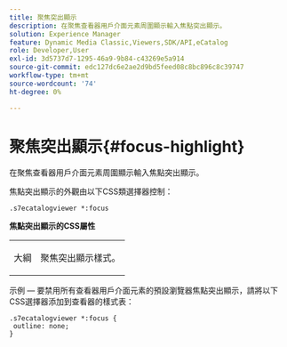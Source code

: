 ```yaml
---
title: 聚焦突出顯示
description: 在聚焦查看器用戶介面元素周圍顯示輸入焦點突出顯示。
solution: Experience Manager
feature: Dynamic Media Classic,Viewers,SDK/API,eCatalog
role: Developer,User
exl-id: 3d5737d7-1295-46a9-9b84-c43269e5a914
source-git-commit: edc127dc6e2ae2d9bd5feed08c8bc896c8c39747
workflow-type: tm+mt
source-wordcount: '74'
ht-degree: 0%

---
```


# 聚焦突出顯示{#focus-highlight}

在聚焦查看器用戶介面元素周圍顯示輸入焦點突出顯示。

<!--<a id="section_E8B3D0BF9FF548F188F717D6EA65EC32"></a>-->

焦點突出顯示的外觀由以下CSS類選擇器控制：

```
.s7ecatalogviewer *:focus
```

**焦點突出顯示的CSS屬性**

<table id="table_C48C56E696304C9BAFEE71BA9EA9A174"> 
 <tbody> 
  <tr> 
   <td colname="col1"> <p> <span class="codeph"> 大綱 </span> </p> </td> 
   <td colname="col2"> <p> 聚焦突出顯示樣式。 </p> </td> 
  </tr> 
 </tbody> 
</table>

示例 — 要禁用所有查看器用戶介面元素的預設瀏覽器焦點突出顯示，請將以下CSS選擇器添加到查看器的樣式表：

```
.s7ecatalogviewer *:focus { 
 outline: none; 
}
```
